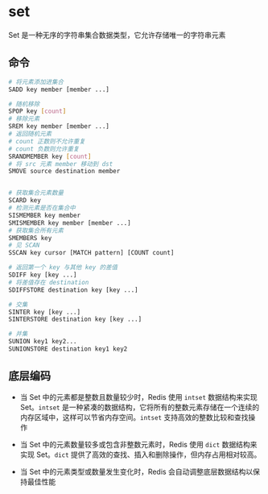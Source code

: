 # set

Set 是一种无序的字符串集合数据类型，它允许存储唯一的字符串元素

## 命令

```sh
# 将元素添加进集合
SADD key member [member ...]

# 随机移除
SPOP key [count]
# 移除元素
SREM key member [member ...]
# 返回随机元素
# count 正数则不允许重复
# count 负数则允许重复
SRANDMEMBER key [count]
# 将 src 元素 member 移动到 dst
SMOVE source destination member


# 获取集合元素数量
SCARD key
# 检测元素是否在集合中
SISMEMBER key member
SMISMEMBER key member [member ...]
# 获取集合所有元素
SMEMBERS key
# 见 SCAN
SSCAN key cursor [MATCH pattern] [COUNT count]

# 返回第一个 key 与其他 key 的差值
SDIFF key [key ...]
# 将差值存在 destination
SDIFFSTORE destination key [key ...]

# 交集
SINTER key [key ...]
SINTERSTORE destination key [key ...]

# 并集
SUNION key1 key2...
SUNIONSTORE destination key1 key2
```

## 底层编码

- 当 Set 中的元素都是整数且数量较少时，Redis 使用 `intset` 数据结构来实现 Set。`intset` 是一种紧凑的数据结构，它将所有的整数元素存储在一个连续的内存区域中，这样可以节省内存空间。`intset` 支持高效的整数比较和查找操作

- 当 Set 中的元素数量较多或包含非整数元素时，Redis 使用 `dict` 数据结构来实现 Set。`dict` 提供了高效的查找、插入和删除操作，但内存占用相对较高。

- 当 Set 中的元素类型或数量发生变化时，Redis 会自动调整底层数据结构以保持最佳性能
